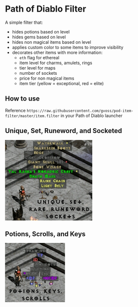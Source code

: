 # Path of Diablo Filter

A simple filter that:
* hides potions based on level
* hides gems based on level
* hides non magical items based on level
* applies custom color to some items to improve visibility
* decorates other items with more information:
  * `eth` flag for ethereal
  * item level for charms, amulets, rings
  * tier level for maps
  * number of sockets
  * price for non magical items
  * item tier (yellow = exceptional, red = elite)

## How to use
Reference `https://raw.githubusercontent.com/gvoss/pod-item-filter/master/item.filter` in your Path of Diablo launcher

## Unique, Set, Runeword, and Socketed
![Unique, Set, Runeword, and Socketed](example-item-types.png)

## Potions, Scrolls, and Keys
![Potions, Scrolls, and Keys](example-potions-scrolls.png)
